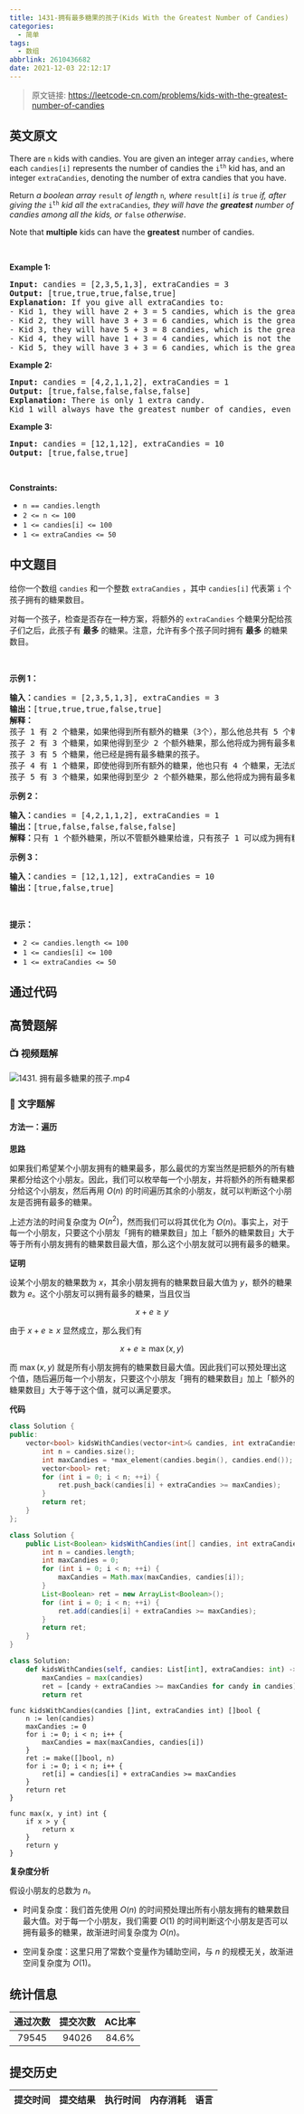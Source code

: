 ```yaml
---
title: 1431-拥有最多糖果的孩子(Kids With the Greatest Number of Candies)
categories:
  - 简单
tags:
  - 数组
abbrlink: 2610436682
date: 2021-12-03 22:12:17
---
```


> 原文链接: https://leetcode-cn.com/problems/kids-with-the-greatest-number-of-candies


## 英文原文
<div><p>There are <code>n</code> kids with candies. You are given an integer array <code>candies</code>, where each <code>candies[i]</code> represents the number of candies the <code>i<sup>th</sup></code> kid has, and an integer <code>extraCandies</code>, denoting the number of extra candies that you have.</p>

<p>Return <em>a boolean array </em><code>result</code><em> of length </em><code>n</code><em>, where </em><code>result[i]</code><em> is </em><code>true</code><em> if, after giving the </em><code>i<sup>th</sup></code><em> kid all the </em><code>extraCandies</code><em>, they will have the <strong>greatest</strong> number of candies among all the kids</em><em>, or </em><code>false</code><em> otherwise</em>.</p>

<p>Note that <strong>multiple</strong> kids can have the <strong>greatest</strong> number of candies.</p>

<p>&nbsp;</p>
<p><strong>Example 1:</strong></p>

<pre>
<strong>Input:</strong> candies = [2,3,5,1,3], extraCandies = 3
<strong>Output:</strong> [true,true,true,false,true] 
<strong>Explanation:</strong> If you give all extraCandies to:
- Kid 1, they will have 2 + 3 = 5 candies, which is the greatest among the kids.
- Kid 2, they will have 3 + 3 = 6 candies, which is the greatest among the kids.
- Kid 3, they will have 5 + 3 = 8 candies, which is the greatest among the kids.
- Kid 4, they will have 1 + 3 = 4 candies, which is not the greatest among the kids.
- Kid 5, they will have 3 + 3 = 6 candies, which is the greatest among the kids.
</pre>

<p><strong>Example 2:</strong></p>

<pre>
<strong>Input:</strong> candies = [4,2,1,1,2], extraCandies = 1
<strong>Output:</strong> [true,false,false,false,false] 
<strong>Explanation:</strong> There is only 1 extra candy.
Kid 1 will always have the greatest number of candies, even if a different kid is given the extra candy.
</pre>

<p><strong>Example 3:</strong></p>

<pre>
<strong>Input:</strong> candies = [12,1,12], extraCandies = 10
<strong>Output:</strong> [true,false,true]
</pre>

<p>&nbsp;</p>
<p><strong>Constraints:</strong></p>

<ul>
	<li><code>n == candies.length</code></li>
	<li><code>2 &lt;= n &lt;= 100</code></li>
	<li><code>1 &lt;= candies[i] &lt;= 100</code></li>
	<li><code>1 &lt;= extraCandies &lt;= 50</code></li>
</ul>
</div>

## 中文题目
<div><p>给你一个数组&nbsp;<code>candies</code>&nbsp;和一个整数&nbsp;<code>extraCandies</code>&nbsp;，其中&nbsp;<code>candies[i]</code>&nbsp;代表第 <code>i</code> 个孩子拥有的糖果数目。</p>

<p>对每一个孩子，检查是否存在一种方案，将额外的&nbsp;<code>extraCandies</code>&nbsp;个糖果分配给孩子们之后，此孩子有 <strong>最多</strong>&nbsp;的糖果。注意，允许有多个孩子同时拥有 <strong>最多</strong>&nbsp;的糖果数目。</p>

<p>&nbsp;</p>

<p><strong>示例 1：</strong></p>

<pre><strong>输入：</strong>candies = [2,3,5,1,3], extraCandies = 3
<strong>输出：</strong>[true,true,true,false,true] 
<strong>解释：</strong>
孩子 1 有 2 个糖果，如果他得到所有额外的糖果（3个），那么他总共有 5 个糖果，他将成为拥有最多糖果的孩子。
孩子 2 有 3 个糖果，如果他得到至少 2 个额外糖果，那么他将成为拥有最多糖果的孩子。
孩子 3 有 5 个糖果，他已经是拥有最多糖果的孩子。
孩子 4 有 1 个糖果，即使他得到所有额外的糖果，他也只有 4 个糖果，无法成为拥有糖果最多的孩子。
孩子 5 有 3 个糖果，如果他得到至少 2 个额外糖果，那么他将成为拥有最多糖果的孩子。
</pre>

<p><strong>示例 2：</strong></p>

<pre><strong>输入：</strong>candies = [4,2,1,1,2], extraCandies = 1
<strong>输出：</strong>[true,false,false,false,false] 
<strong>解释：</strong>只有 1 个额外糖果，所以不管额外糖果给谁，只有孩子 1 可以成为拥有糖果最多的孩子。
</pre>

<p><strong>示例 3：</strong></p>

<pre><strong>输入：</strong>candies = [12,1,12], extraCandies = 10
<strong>输出：</strong>[true,false,true]
</pre>

<p>&nbsp;</p>

<p><strong>提示：</strong></p>

<ul>
	<li><code>2 &lt;= candies.length &lt;= 100</code></li>
	<li><code>1 &lt;= candies[i] &lt;= 100</code></li>
	<li><code>1 &lt;= extraCandies &lt;= 50</code></li>
</ul>
</div>

## 通过代码
<RecoDemo>
</RecoDemo>


## 高赞题解
### 📺 视频题解  
![1431. 拥有最多糖果的孩子.mp4](23e02b0e-6a64-4153-acf7-1001b619c58e)

### 📖 文字题解
#### 方法一：遍历

**思路**

如果我们希望某个小朋友拥有的糖果最多，那么最优的方案当然是把额外的所有糖果都分给这个小朋友。因此，我们可以枚举每一个小朋友，并将额外的所有糖果都分给这个小朋友，然后再用 $O(n)$ 的时间遍历其余的小朋友，就可以判断这个小朋友是否拥有最多的糖果。

上述方法的时间复杂度为 $O(n^2)$，然而我们可以将其优化为 $O(n)$。事实上，对于每一个小朋友，只要这个小朋友「拥有的糖果数目」加上「额外的糖果数目」大于等于所有小朋友拥有的糖果数目最大值，那么这个小朋友就可以拥有最多的糖果。

**证明**

设某个小朋友的糖果数为 $x$，其余小朋友拥有的糖果数目最大值为 $y$，额外的糖果数为 $e$。这个小朋友可以拥有最多的糖果，当且仅当

$$
x+e \geq y
$$

由于 $x+e \geq x$ 显然成立，那么我们有

$$
x+e \geq \max(x, y)
$$

而 $\max(x, y)$ 就是所有小朋友拥有的糖果数目最大值。因此我们可以预处理出这个值，随后遍历每一个小朋友，只要这个小朋友「拥有的糖果数目」加上「额外的糖果数目」大于等于这个值，就可以满足要求。

**代码**

```cpp [sol1-C++]
class Solution {
public:
    vector<bool> kidsWithCandies(vector<int>& candies, int extraCandies) {
        int n = candies.size();
        int maxCandies = *max_element(candies.begin(), candies.end());
        vector<bool> ret;
        for (int i = 0; i < n; ++i) {
            ret.push_back(candies[i] + extraCandies >= maxCandies);
        }
        return ret;
    }
};
```

```Java [sol1-Java]
class Solution {
    public List<Boolean> kidsWithCandies(int[] candies, int extraCandies) {
        int n = candies.length;
        int maxCandies = 0;
        for (int i = 0; i < n; ++i) {
            maxCandies = Math.max(maxCandies, candies[i]);
        }
        List<Boolean> ret = new ArrayList<Boolean>();
        for (int i = 0; i < n; ++i) {
            ret.add(candies[i] + extraCandies >= maxCandies);
        }
        return ret;
    }
}
```

```Python [sol1-Python3]
class Solution:
    def kidsWithCandies(self, candies: List[int], extraCandies: int) -> List[bool]:
        maxCandies = max(candies)
        ret = [candy + extraCandies >= maxCandies for candy in candies]
        return ret
```

```golang [sol1-Golang]
func kidsWithCandies(candies []int, extraCandies int) []bool {
    n := len(candies)
    maxCandies := 0
    for i := 0; i < n; i++ {
        maxCandies = max(maxCandies, candies[i])
    }
    ret := make([]bool, n)
    for i := 0; i < n; i++ {
        ret[i] = candies[i] + extraCandies >= maxCandies
    }
    return ret
}

func max(x, y int) int {
    if x > y {
        return x
    }
    return y
}
```

**复杂度分析**

假设小朋友的总数为 $n$。

+ 时间复杂度：我们首先使用 $O(n)$ 的时间预处理出所有小朋友拥有的糖果数目最大值。对于每一个小朋友，我们需要 $O(1)$ 的时间判断这个小朋友是否可以拥有最多的糖果，故渐进时间复杂度为 $O(n)$。

+ 空间复杂度：这里只用了常数个变量作为辅助空间，与 $n$ 的规模无关，故渐进空间复杂度为 $O(1)$。

## 统计信息
| 通过次数 | 提交次数 | AC比率 |
| :------: | :------: | :------: |
|    79545    |    94026    |   84.6%   |

## 提交历史
| 提交时间 | 提交结果 | 执行时间 |  内存消耗  | 语言 |
| :------: | :------: | :------: | :--------: | :--------: |
